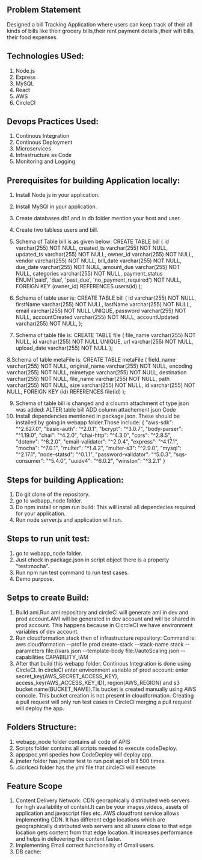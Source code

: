 ## Problem Statement 
Designed a bill Tracking Application where users can keep track of their all kinds of bills like their grocery bills,their rent payment details ,their wifi bills, their food expenses.

## Technologies USed:
1. Node.js
2. Express
3. MySQL
4. React
5. AWS
6. CircleCI

## Devops Practices Used:
1. Continous Integration
2. Continous Deployment
3. Microservices
4. Infrastructure as Code
5. Monitoring and Logging

## Prerequisites for building Application locally:
1. Install Node.js in your application.
2. Install MySQl in your application.
3. Create databases db1 and in db folder mention your host and user.
4. Create two tabless users and bill.
5. Schema of Table bill is as given below:
CREATE TABLE bill (
    id varchar(255) NOT NULL,
    created_ts varchar(255) NOT NULL,
    updated_ts varchar(255) NOT NULL,
    owner_id varchar(255) NOT NULL,
    vendor varchar(255) NOT NULL,
    bill_date varchar(255) NOT NULL,
    due_date varchar(255) NOT NULL,
    amount_due varchar(255) NOT NULL,
    categories varchar(255) NOT NULL,
    payment_status ENUM('paid', 'due', 'past_due', 'no_payment_required') NOT NULL,
    FOREIGN KEY (owner_id) REFERENCES users(id)
);
6. Schema of table user is:
CREATE TABLE bill (
    id varchar(255) NOT NULL,
    firstName varchar(255) NOT NULL,
    lastName varchar(255) NOT NULL,
    email varchar(255) NOT NULL UNIQUE,
    password varchar(255) NOT NULL,
    accountCreated varchar(255) NOT NULL,
    accountUpdated varchar(255) NOT NULL,
);

7. Schema of table file is:
CREATE TABLE file (
    file_name varchar(255) NOT NULL,
    id varchar(255) NOT NULL UNIQUE,
    url varchar(255) NOT NULL,
    upload_date varchar(255) NOT NULL
);

8.Schema of table metaFile is:
CREATE TABLE metaFile (
    field_name varchar(255) NOT NULL,
    original_name varchar(255) NOT NULL,
    encoding varchar(255) NOT NULL,
    mimetype varchar(255) NOT NULL,
    destination varchar(255) NOT NULL,
    file_name varchar(255) NOT NULL,
    path varchar(255) NOT NULL,
	size varchar(255) NOT NULL,
    id varchar(255) NOT NULL,
    FOREIGN KEY (id) REFERENCES file(id)
);

9. Schema of table bill is changed and a cloumn attachment of type json was added:
ALTER table bill
ADD column attachement json
Code
10. Install dependencies mentioned in package.json. These should be installed by going in webapp folder.Those include:
{   "aws-sdk": "^2.627.0",
    "basic-auth": "^2.0.1",
    "bcrypt": "^3.0.7",
    "body-parser": "^1.19.0",
    "chai": "^4.2.0",
    "chai-http": "^4.3.0",
    "cors": "^2.8.5",
    "dotenv": "^8.2.0",
    "email-validator": "^2.0.4",
    "express": "^4.17.1",
    "mocha": "^7.0.1",
    "multer": "^1.4.2",
    "multer-s3": "^2.9.0",
    "mysql": "^2.17.1",
    "node-statsd": "^0.1.1",
    "password-validator": "^5.0.3",
    "sqs-consumer": "^5.4.0",
    "uuidv4": "^6.0.2",
    "winston": "^3.2.1"
}

## Steps for building Application:
1. Do git clone of the repository.
2. go to webapp_node folder.
3. Do npm install or npm run build: This will install all dependecies required for your application.
4. Run node server.js and application will run.

## Steps to run unit test:
1. go to webapp_node folder.
2. Just check in package.json in script object there is a property "test:mocha".
3. Run npm run test command to run test cases.
4. Demo purpose.

## Setps to create Build:
1. Build ami.Run ami repository and circleCi will generate ami in dev and prod account.AMI will be generated in dev account and will be shared in prod account. This happens because in CicrcleCI we have environment variables of dev account.
2. Run cloudformation stack then of infrastructure repository: 
Command is: aws cloudformation --profile prod create-stack   --stack-name stack   --parameters file://vars.json  --template-body file://autoScaling.json --capabilities CAPABILITY_IAM
3. After that build this webapp folder. 
  Continous Integration is done using CircleCI. 
In circleCI enter environment variable of prod account: enter secret_key(AWS_SECRET_ACCESS_KEY), access_key(AWS_ACCESS_KEY_ID), region(AWS_REGION) and s3 bucket name(BUCKET_NAME).Tis bucket is created manually using AWS concole. This bucket creation is not present in cloudformation.
Creating a pull request will only run test cases in CircleCI
merging a pull request will deploy the app.
## Folders Structure:
1. webapp_node folder contains all code of APIS
2. Scripts folder contains all scripts needed to execute codeDeploy.
3. appspec.yml species how CodeDeploy will deploy app.
4. jmeter folder has jmeter test to run post api of bill 500 times.
5. .cicrlceci folder has the yml file that circleCi will execute.

## Feature Scope
1. Content Delivery Network: CDN georaphically distributed web servers for high availability of content.It can be your images,videos, assets of application and javascript files etc. AWS cloudfront service allows implementing CDN. It has different edge locations which are geographically distributed web servers and all users close to that edge location gets content from that edge location. It increases performance and helps in delievering the content faster. 
2. Implementing Email correct functionality of Gmail users.
3. DB cache: 
